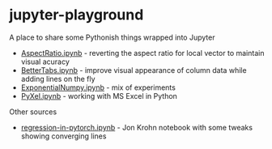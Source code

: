 # jupyter-playground

A place to share some Pythonish things wrapped into Jupyter

* [AspectRatio.ipynb](AspectRatio.ipynb) - reverting the aspect ratio for local vector to maintain visual acuracy
* [BetterTabs.ipynb](BetterTabs.ipynb) - improve visual appearance of column data while adding lines on the fly
* [ExponentialNumpy.ipynb](ExponentialNumpy.ipynb) - mix of experiments
* [PyXel.ipynb](PyXel.ipynb) - working with MS Excel in Python

Other sources

* [regression-in-pytorch.ipynb](regression-in-pytorch.ipynb) - Jon Krohn notebook with some tweaks showing converging lines
